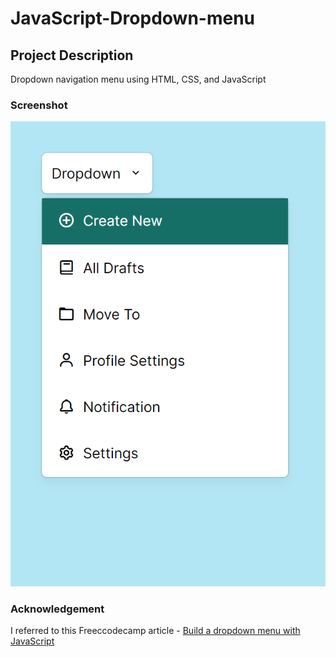 # JavaScript-Dropdown-menu

## Project Description

Dropdown navigation menu using HTML, CSS, and JavaScript

### Screenshot

![dropdown menu on active hover state](./screenshot.png)

### Acknowledgement

I referred to this Freeccodecamp article - [Build a dropdown menu with JavaScript](https://www.freecodecamp.org/news/how-to-build-a-dropdown-menu-with-javascript/)
